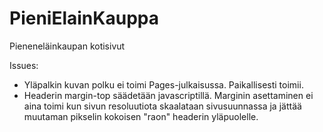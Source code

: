 # PieniElainKauppa
Pieneneläinkaupan kotisivut

Issues:
-  Yläpalkin kuvan polku ei toimi Pages-julkaisussa. Paikallisesti toimii.
-  Headerin margin-top säädetään javascriptillä. Marginin asettaminen ei aina toimi kun sivun resoluutiota skaalataan sivusuunnassa ja jättää muutaman pikselin kokoisen "raon" headerin yläpuolelle.

